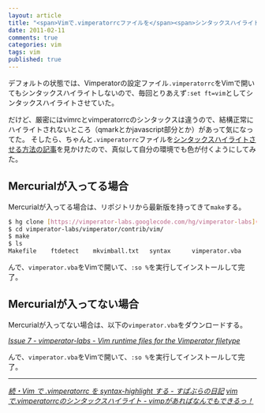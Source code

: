 ```yaml
---
layout: article
title: "<span>Vimで.vimperatorrcファイルを</span><span>シンタックスハイライトする</span>"
date: 2011-02-11
comments: true
categories: vim
tags: vim
published: true
---
```


デフォルトの状態では、Vimperatorの設定ファイル`.vimperatorrc`をVimで開いてもシンタックスハイライトしないので、毎回とりあえず`:set ft=vim`としてシンタックスハイライトさせていた。

だけど、厳密にはvimrcとvimperatorrcのシンタックスは違うので、結構正常にハイライトされないところ（qmarkとかjavascript部分とか）があって気になってた。
そしたら、ちゃんと`.vimperatorrc`ファイルを[シンタックスハイライトさせる方法の記事](http://d.hatena.ne.jp/superbrothers/20100920/1284951292)を見かけたので、真似して自分の環境でも色が付くようにしてみた。

<!-- READMORE -->


## Mercurialが入ってる場合

Mercurialが入ってる場合は、リポジトリから最新版を持ってきて`make`する。

~~~ sh
$ hg clone [https://vimperator-labs.googlecode.com/hg/vimperator-labs](https://vimperator-labs.googlecode.com/hg/vimperator-labs)
$ cd vimperator-labs/vimperator/contrib/vim/
$ make
$ ls
Makefile	ftdetect	mkvimball.txt	syntax		vimperator.vba
~~~

んで、`vimperator.vba`をVimで開いて、`:so %`を実行してインストールして完了。


## Mercurialが入ってない場合

Mercurialが入ってない場合は、以下の`vimperator.vba`をダウンロードする。

<cite>[Issue 7 - vimperator-labs - Vim runtime files for the Vimperator filetype](http://code.google.com/p/vimperator-labs/issues/detail?id=7&q=project%3ALiberator%2CVimperator%20type%3Aplugin&colspec=ID%20Summary%20Project%20Type%20Status%20Priority%20Stars%20Owner)</cite>

んで、`vimperator.vba`をVimで開いて、`:so %`を実行してインストールして完了。

* * *

<cite>[続・Vim で .vimperatorrc を syntax-highlight する - すぱぶらの日記](http://d.hatena.ne.jp/superbrothers/20100920/1284951292)</cite>
<cite>[vimで.vimperatorrcのシンタックスハイライト - vimpがあればなんでもできるっ！](http://vimperator.g.hatena.ne.jp/snaka72/20100506/1273162257)</cite>
